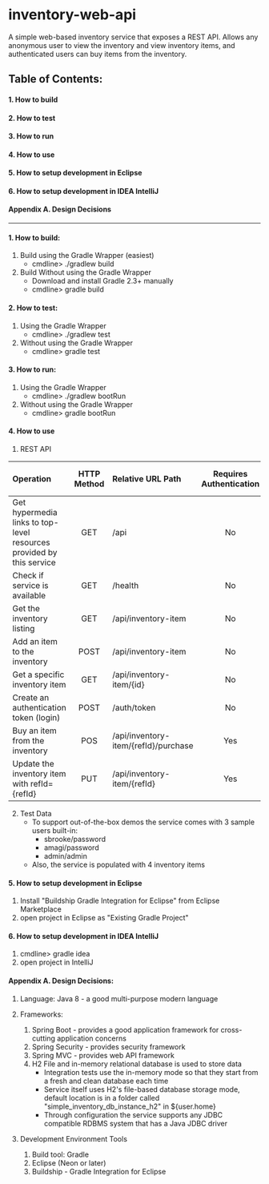 # inventory-web-api
A simple web-based inventory service that exposes a REST API.  Allows any anonymous user to view the inventory and view inventory items, and authenticated users can buy items from the inventory.
 
 

## Table of Contents:
#### 1. How to build
#### 2. How to test
#### 3. How to run
#### 4. How to use
#### 5. How to setup development in Eclipse
#### 6. How to setup development in IDEA IntelliJ
#### Appendix A. Design Decisions

----------------------------------------------------------------------
#### 1. How to build:
1. Build using the Gradle Wrapper (easiest)
   - cmdline> ./gradlew build
2. Build Without using the Gradle Wrapper
   - Download and install Gradle 2.3+ manually
   - cmdline> gradle build

#### 2. How to test:
1. Using the Gradle Wrapper
   - cmdline> ./gradlew test
2. Without using the Gradle Wrapper
   - cmdline> gradle test
 
#### 3. How to run:
1. Using the Gradle Wrapper
   - cmdline> ./gradlew bootRun
2. Without using the Gradle Wrapper
   - cmdline> gradle bootRun

	
#### 4. How to use
1. REST API
      
|Operation | HTTP Method | Relative URL Path  | Requires Authentication | Requires Admin Role |
|:---------|:-------------:|:------------------|:------------------------:|:---------------------------:|
Get hypermedia links to top-level resources provided by this service |GET| /api | No | No |
Check if service is available |GET| /health | No | No |
Get the inventory listing |GET| /api/inventory-item | No | No |
Add an item to the inventory |POST| /api/inventory-item | No | No |
Get a specific inventory item |GET| /api/inventory-item/{id} | No | No |
Create an authentication token (login)|POST| /auth/token | No | No |
Buy an item from the inventory |POS | /api/inventory-item/{refId}/purchase | Yes | No |
Update the inventory item with refId={refId} |PUT| /api/inventory-item/{refId} | Yes | Yes |

2. Test Data
   - To support out-of-the-box demos the service comes with 3 sample users built-in:
     - sbrooke/password
     - amagi/password
     - admin/admin
   - Also, the service is populated with 4 inventory items
		
#### 5. How to setup development in Eclipse
1. Install "Buildship Gradle Integration for Eclipse" from Eclipse Marketplace
2. open project in Eclipse as "Existing Gradle Project"
 

#### 6. How to setup development in IDEA IntelliJ
1. cmdline> gradle idea
2. open project in IntelliJ
		
 

#### Appendix A. Design Decisions:
1. Language: Java 8 - a good multi-purpose modern language
2. Frameworks:
   1. Spring Boot - provides a good application framework for cross-cutting application concerns
   2. Spring Security - provides security framework
   3. Spring MVC - provides web API framework
   4. H2 File and in-memory relational database is used to store data
      - Integration tests use the in-memory mode so that they start from a fresh and clean database each time
      - Service itself uses H2's file-based database storage mode, default location is in a folder called "simple_inventory_db_instance_h2" in ${user.home}
      - Through configuration the service supports any JDBC compatible RDBMS system that has a Java JDBC driver

3. Development Environment Tools
   1. Build tool: Gradle
   2. Eclipse (Neon or later)
   3. Buildship - Gradle Integration for Eclipse
